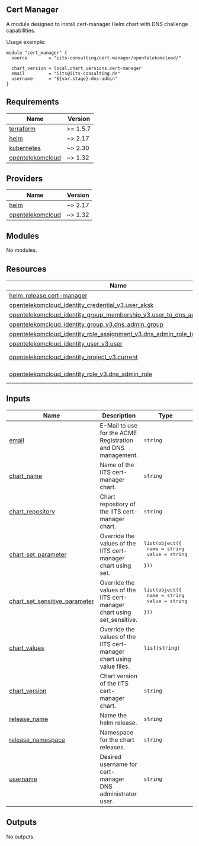 ## Cert Manager

A module designed to install cert-manager Helm chart with DNS challenge capabilities.

Usage example:

```hcl
module "cert_manager" {
  source        = "iits-consulting/cert-manager/opentelekomcloud/"

  chart_version = local.chart_versions.cert-manager
  email         = "iits@iits-consulting.de"
  username      = "${var.stage}-dns-admin"
}
```

<!-- BEGIN_TF_DOCS -->
## Requirements

| Name | Version |
|------|---------|
| <a name="requirement_terraform"></a> [terraform](#requirement\_terraform) | >= 1.5.7 |
| <a name="requirement_helm"></a> [helm](#requirement\_helm) | ~> 2.17 |
| <a name="requirement_kubernetes"></a> [kubernetes](#requirement\_kubernetes) | ~> 2.30 |
| <a name="requirement_opentelekomcloud"></a> [opentelekomcloud](#requirement\_opentelekomcloud) | ~> 1.32 |

## Providers

| Name | Version |
|------|---------|
| <a name="provider_helm"></a> [helm](#provider\_helm) | ~> 2.17 |
| <a name="provider_opentelekomcloud"></a> [opentelekomcloud](#provider\_opentelekomcloud) | ~> 1.32 |

## Modules

No modules.

## Resources

| Name | Type |
|------|------|
| [helm_release.cert-manager](https://registry.terraform.io/providers/hashicorp/helm/latest/docs/resources/release) | resource |
| [opentelekomcloud_identity_credential_v3.user_aksk](https://registry.terraform.io/providers/opentelekomcloud/opentelekomcloud/latest/docs/resources/identity_credential_v3) | resource |
| [opentelekomcloud_identity_group_membership_v3.user_to_dns_admin_group](https://registry.terraform.io/providers/opentelekomcloud/opentelekomcloud/latest/docs/resources/identity_group_membership_v3) | resource |
| [opentelekomcloud_identity_group_v3.dns_admin_group](https://registry.terraform.io/providers/opentelekomcloud/opentelekomcloud/latest/docs/resources/identity_group_v3) | resource |
| [opentelekomcloud_identity_role_assignment_v3.dns_admin_role_to_dns_group](https://registry.terraform.io/providers/opentelekomcloud/opentelekomcloud/latest/docs/resources/identity_role_assignment_v3) | resource |
| [opentelekomcloud_identity_user_v3.user](https://registry.terraform.io/providers/opentelekomcloud/opentelekomcloud/latest/docs/resources/identity_user_v3) | resource |
| [opentelekomcloud_identity_project_v3.current](https://registry.terraform.io/providers/opentelekomcloud/opentelekomcloud/latest/docs/data-sources/identity_project_v3) | data source |
| [opentelekomcloud_identity_role_v3.dns_admin_role](https://registry.terraform.io/providers/opentelekomcloud/opentelekomcloud/latest/docs/data-sources/identity_role_v3) | data source |

## Inputs

| Name | Description | Type | Default | Required |
|------|-------------|------|---------|:--------:|
| <a name="input_email"></a> [email](#input\_email) | E-Mail to use for the ACME Registration and DNS management. | `string` | n/a | yes |
| <a name="input_chart_name"></a> [chart\_name](#input\_chart\_name) | Name of the IITS cert-manager chart. | `string` | `"cert-manager"` | no |
| <a name="input_chart_repository"></a> [chart\_repository](#input\_chart\_repository) | Chart repository of the IITS cert-manager chart. | `string` | `"https://charts.iits.tech"` | no |
| <a name="input_chart_set_parameter"></a> [chart\_set\_parameter](#input\_chart\_set\_parameter) | Override the values of the IITS cert-manager chart using set. | <pre>list(object({<br/>    name  = string<br/>    value = string<br/>  }))</pre> | `[]` | no |
| <a name="input_chart_set_sensitive_parameter"></a> [chart\_set\_sensitive\_parameter](#input\_chart\_set\_sensitive\_parameter) | Override the values of the IITS cert-manager chart using set\_sensitive. | <pre>list(object({<br/>    name  = string<br/>    value = string<br/>  }))</pre> | `[]` | no |
| <a name="input_chart_values"></a> [chart\_values](#input\_chart\_values) | Override the values of the IITS cert-manager chart using value files. | `list(string)` | `[]` | no |
| <a name="input_chart_version"></a> [chart\_version](#input\_chart\_version) | Chart version of the IITS cert-manager chart. | `string` | `"1.16.1"` | no |
| <a name="input_release_name"></a> [release\_name](#input\_release\_name) | Name the helm release. | `string` | `"cert-manager"` | no |
| <a name="input_release_namespace"></a> [release\_namespace](#input\_release\_namespace) | Namespace for the chart releases. | `string` | `"cert-manager"` | no |
| <a name="input_username"></a> [username](#input\_username) | Desired username for cert-manager DNS administrator user. | `string` | `"cert-manager-dns-admin"` | no |

## Outputs

No outputs.
<!-- END_TF_DOCS -->
